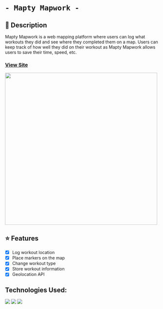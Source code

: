 # `- Mapty Mapwork -`

## 📕 Description
Mapty Mapwork is a web mapping platform where users can log what workouts they did and see where they completed them on a map. Users can keep track of how well they did on their workout as Mapty Mapwork allows users to save their time, speed, etc.

### <a href="https://christian-browne.github.io/mapwork/" target = "_blank">View Site</a>
<img src="https://user-images.githubusercontent.com/66934782/169764105-c3c51e82-fc11-4ce9-b721-907a63d75dc4.png" style="width:500px;">

## ⭐ Features
- [x] Log workout location
- [x] Place markers on the map
- [x] Change workout type
- [x] Store workout information
- [x] Geolocation API

## Technologies Used:
<img src="https://img.shields.io/badge/HTML5-E34F26?style=for-the-badge&logo=html5&logoColor=white" />  <img src="https://img.shields.io/badge/CSS3-1572B6?style=for-the-badge&logo=css3&logoColor=white" />  <img src="https://img.shields.io/badge/JavaScript-F7DF1E?style=for-the-badge&logo=javascript&logoColor=black" />
